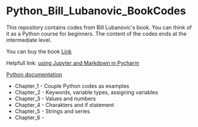 # Python_Bill_Lubanovic_BookCodes

This repository contains codes from Bill Lubanovic's book. You can think of it as a Python course for beginners. The content of the codes ends at the intermediate level.

You can buy the book [Link](https://www.oreilly.com/library/view/introducing-python-2nd/9781492051374/)

Helpfull link: [using Jupyter and Markdown in Pycharm](https://www.jetbrains.com/help/pycharm/editing-jupyter-notebook-files.html#edit-content)

[Python documentation](https://docs.python.org/3/contents.html)

- Chapter_1 - Couple Python codes as examples
- Chapter_2 - Keywords, variable types, assigning variables
- Chapter_3 - Values and numbers
- Chapter_4 - Charakters and if statement
- Chapter_5 - Strings and series
- Chapter_6 -

